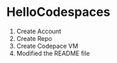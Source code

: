 # HelloCodespaces

1. Create Account
2. Create Repo
3. Create Codepace VM
4. Modified the README file